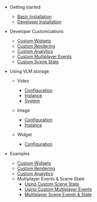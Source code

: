 - Getting started
  - [Basic Installation](/decentraland/getting-started/basic-install.md)
  - [Developer Installation](/decentraland/getting-started/advanced-install.md)

- Developer Customizations
  - [Custom Widgets](/decentraland/custom/widgets.md)
  - [Custom Rendering](/decentraland/custom/rendering.md)
  - [Custom Analytics](/decentraland/custom/analytics.md)
  - [Custom Multiplayer Events](/decentraland/custom/multiplayer-events.md)
  - [Custom Scene State](/decentraland/custom/scene-state.md)

- Using VLM.storage
  - Video
    - [Configuration](/decentraland/video/config.md)
    - [Instance](/decentraland/video/instance.md)
    - [System](/decentraland/video/system.md)

  - Image
    - [Configuration](/decentraland/image/config.md)
    - [Instance](/decentraland/image/instance.md)

  - Widget
    - [Configuration](/decentraland/widget/config.md)

- Examples
  - [Custom Widgets](/decentraland/examples/widgets.md)
  - [Custom Rendering](/decentraland/examples/rendering.md)
  - [Custom Analytics](/decentraland/examples/analytics.md)
  - Multiplayer Events & Scene State
    - [Using Custom Scene State](/decentraland/examples/scene-state.md)
    - [Using Custom Multiplayer Events](/decentraland/examples/multiplayer-events.md)
    - [Multiplayer Scene Events & State](/decentraland/examples/multiplayer-events-state.md)
